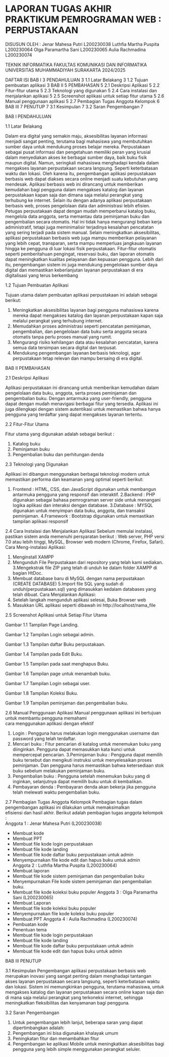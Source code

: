 # LAPORAN TUGAS AKHIR PRAKTIKUM PEMROGRAMAN WEB : PERPUSTAKAAN
 
DISUSUN OLEH :
Jenar Mahesa Putri
L200230038
Luthfia Martha Puspita
L200230064
Olga Paramartha Sani
L200230065
Aulia Rachmadina 
L200230074
  
TEKNIK INFORMATIKA
FAKULTAS KOMUNIKASI DAN INFORMATIKA
UNIVERSITAS MUHAMMADIYAH SURAKARTA
2024/2025

DAFTAR ISI
BAB I	3
PENDAHULUAN	3
1.1 Latar Belakang	3
1.2 Tujuan pembuatan aplikasi	3
BAB II	5
PEMBAHASAN	5
2.1 Deskripsi Aplikasi	5
2.2 Fitur-fitur utama	5
2.3 Teknologi yang digunakan	5
2.4 Cara instalasi dan menjalankan aplikasi	5
2.5 Screenshot aplikasi untuk setiap fitur utama	5
2.6 Manual penggunaan aplikasi	5
2.7 Pembagian Tugas Anggota Kelompok	6
BAB III	7
PENUTUP	7
3.1 Kesimpulan	7
3.2 Saran Pengembangan	7

BAB I
PENDAHULUAN

1.1 Latar Belakang 

Dalam era digital yang semakin maju, aksesibilitas layanan informasi menjadi sangat penting, terutama bagi mahasiswa yang membutuhkan sumber daya untuk mendukung proses belajar mereka. Perpustakaan sebagai pusat informasi dan pengetahuan memiliki peran yang krusial dalam menyediakan akses ke berbagai sumber daya, baik buku fisik maupun digital. Namun, seringkali mahasiswa menghadapi kendala dalam mengakses layanan perpustakaan secara langsung. Seperti keterbatasan waktu dan lokasi. Oleh karena itu, pengembangan aplikasi perpustakaan berbasis web dapat diakses secara online menjadi suatu kebutuhan yang mendesak. Aplikasi berbasis web ini dirancang untuk memberikan kemudahan bagi pengguna dalam mengakses katalog dan layanan perpustakaan kapan saja dan dimana saja melalui perangkat yang terhubung ke internet. Selain itu dengan adanya aplikasi perpustakaan berbasis web, proses pengelolaan data dan administrasi lebih efisien. Petugas perpustakaan dapat dengan mudah memperbarui katalog buku, mengelola data anggota, serta memantau data peminjaman buku dan pengembalian secara otomatis. Hal ini tidak hanya mengurangi beban kerja administratif, tetapi juga meminimalisir terjadinya kesalahan pencatatan yang sering terjadi pada sistem manual.
Selain meningkatkan aksesibilitas, aplikasi perpustakaan berbasis web juga mampu memberikan pelayanan yang lebih cepat, transparan, serta mampu memperluas jangkauan layanan hingga ke pengguna di luar lokasi fisik perpustakaan. Fitur-fitur otomatis seperti pemberitahuan pengingat, reservasi buku, dan laporan otomatis dapat meningkatkan kualitas pelayanan dan kepuasan pengguna. Lebih dari itu, pengembangan sistem ini juga mendukung pengelolaan sumber daya digital dan memastikan keberlanjutan layanan perpustakaan di era digitalisasi yang terus berkembang
 
1.2 Tujuan Pembuatan Aplikasi

Tujuan utama dalam pembuatan aplikasi perpustakaan ini adalah sebagai berikut:
1. Meningkatkan aksesibilitas layanan bagi pengguna mahasiswa karena mereka dapat mengakses katalog dan layanan perpustakaan kapan saja melalui perangkat yang terhubung internet.
2. Memudahkan proses administrasi seperti pencatatan peminjaman, pengembalian, dan pengelolaan data buku serta anggota secara otomatis tanpa perlu proses manual yang rumit.
3. Mengurangi risiko kehilangan data atau kesalahan pencatatan, karena semua data tersimpan secara digital dan terpusat.
4. Mendukung pengembangan layanan berbasis teknologi, agar perpustakaan tetap relevan dan mampu bersaing di era digital.

BAB II
PEMBAHASAN

2.1 Deskripsi Aplikasi 

Aplikasi perpustakaan ini dirancang untuk memberikan kemudahan dalam pengelolaan data buku, anggota, serta proses peminjaman dan pengembalian buku. Dengan antarmuka yang user-friendly, pengguna dapat dengan mudah menavigasi berbagai fitur yang tersedia. Aplikasi ini juga dilengkapi dengan sistem autentikasi untuk memastikan bahwa hanya pengguna yang terdaftar yang dapat mengakses layanan tertentu.

2.2 Fitur-Fitur Utama

Fitur utama yang digunakan adalah sebagai berikut :
1. Katalog buku 
2. Peminjaman buku
3. Pengembalian buku dan perhitungan denda


2.3 Teknologi yang Digunakan

Aplikasi ini dibangun menggunakan berbagai teknologi modern untuk memastikan
performa dan keamanan yang optimal seperti berikut:
1. Frontend : HTML, CSS, dan JavaScript digunakan untuk membangun antarmuka pengguna yang responsif dan interaktif.
2.Backend : PHP digunakan sebagai bahasa pemrograman server side untuk menangani logika aplikasi dan interaksi dengan database.
3.Database : MYSQL digunakan untuk menyimpan data buku, anggota, dan transaksi peminjaman.
4.Framework : Bootstrap digunakan untuk memastikan tampilan aplikasi responsif

2.4 Cara Instalasi dan Menjalankan Aplikasi
Sebelum memulai instalasi, pastikan sistem anda memenuhi persyaratan berikut :
Web server, PHP versi 7.0 atau lebih tinggi, MySQL, Browser web modern (Chrome, Firefox, Safari).
Cara Meng-instalasi Aplikasi:
1. Menginstall XAMPP 
2. Mengunduh File Perpustakaan dari repository yang telah kami sediakan.
3.Mengekstrak file ZIP yang telah di unduh ke dalam folder XAMPP di bagian HtDoc.
4. Membuat database baru di MySQL dengan nama  perpustakaan (CREATE DATABASE)
5.Import file SQL yang sudah di unduh(perpustakaan.sql) yang dimasukkan kedalam databases yang telah dibuat.
Cara Menjalankan Aplikasi:
1. Setelah langkah mengunduh aplikasi selesai, Buka Browser web 
2. Masukkan URL aplikasi seperti dibawah ini
http://localhost/nama_file

2.5 Screenshot Aplikasi untuk Setiap Fitur Utama

Gambar 1.1 Tampilan Page Landing.

Gambar 1.2 Tampilan Login sebagai admin.

Gambar 1.3 Tampilan daftar Buku perpustakaan.

Gambar 1.4 Tampilan pada Edit Buku.

Gambar 1.5 Tampilan pada saat menghapus Buku.

Gambar 1.6 Tampilan page untuk menambah buku.

Gambar 1.7 Tampilan Login sebagai user.

Gambar 1.8 Tampilan Koleksi Buku.

Gambar 1.9 Tampilan peminjaman dan pengembalian buku.


2.6 Manual Penggunaan Aplikasi
Manual penggunaan aplikasi ini bertujuan untuk membantu pengguna memahami  
cara menggunakan aplikasi dengan efektif
1. Login : Pengguna harus melakukan login menggunakan username dan password yang telah terdaftar.
2. Mencari buku : Fitur pencarian di katalog untuk menemukan buku yang diinginkan. Pengguna dapat memasukkan kata kunci untuk mempercepat pencarian.
3.Peminjaman buku : Pengguna dapat memilih buku tersebut dan mengikuti instruksi untuk menyelesaikan proses peminjaman. Dan pengguna harus memastikan bahwa ketersediaan stok buku sebelum melakukan peminjaman buku.
4. Pengembalian buku : Pengguna setelah menemukan buku yang di inginkan, selanjutnya dapat memilih buku untuk di kembalikan.
5. Pembayaran denda : Pembayaran denda akan bekerja jika pengguna telah melewati waktu pengembalian buku.

2.7 Pembagian Tugas Anggota Kelompok
Pembagian tugas dalam pengembangan aplikasi ini dilakukan untuk memaksimalkan  
efisiensi dan hasil akhir. Berikut adalah pembagian tugas anggota kelompok :   
Anggota 1 : Jenar Mahesa Putri (L200230038)
- Membuat kode 
- Membuat PPT
- Membuat file kode login perpustakaan
- Membuat file kode landing 
- Membuat file kode daftar buku perpustakaan untuk admin
- Menyempurnakan file kode edit dan hapus buku untuk admin  
Anggota 2 : Luthfia Martha Puspita (L200230064)
- Membuat laporan
- Membuat file kode sistem peminjaman dan pengembalian buku
- Menyempurnakan File kode sistem peminjaman dan pengembalian buku.
- Membuat file kode koleksi buku populer
Anggota 3 : Olga Paramartha Sani (L200230065)
- Membuat Laporan
- Membuat file kode koleksi buku populer
- Menyempurnakan file kode koleksi buku populer 
- Membuat PPT
Anggota 4 : Aulia Rachmadina (L200230074)
- Pembuatan kode 
- Penentuan tema
- Membuat file kode login perpustakaan
- Membuat file kode landing 
- Membuat file kode daftar buku perpustakaan untuk admin
- Membuat file kode edit dan hapus buku untuk admin  

BAB III
PENUTUP

3.1 Kesimpulan 
Pengembangan aplikasi perpustakaan berbasis web merupakan inovasi yang sangat penting dalam menghadapi tantangan akses layanan perpustakaan secara langsung, seperti keterbatasan waktu dan lokasi. Sistem ini memungkinkan pengguna, terutama mahasiswa, untuk mengakses katalog dan layanan perpustakaan secara online kapan saja dan di mana saja melalui perangkat yang terkoneksi internet, sehingga meningkatkan fleksibilitas dan kenyamanan bagi pengguna. 

3.2 Saran Pengembangan
1. Untuk pengembangan lebih lanjut, beberapa saran yang dapat dipertimbangkan adalah:
2. Pengembangan ini bisa digunakan khalayak umum
3. Peningkatan fitur dan menambahkan fitur 
4. Pengembangan ke aplikasi Mobile untuk meningkatkan aksesibilitas bagi pengguna yang lebih simple menggunakan perangkat seluler.
